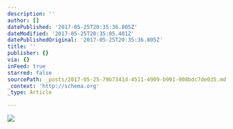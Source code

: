 ```yaml
---
description: ''
author: []
datePublished: '2017-05-25T20:35:36.805Z'
dateModified: '2017-05-25T20:35:05.481Z'
datePublishedOriginal: '2017-05-25T20:35:36.805Z'
title: ''
publisher: {}
via: {}
inFeed: true
starred: false
sourcePath: _posts/2017-05-25-79b7341d-4511-4909-b991-908bdc7de035.md
_context: 'http://schema.org'
_type: Article

---
```

![](https://the-grid-user-content.s3-us-west-2.amazonaws.com/48beda73-3287-45f2-a671-bd0331f6a6a1.jpg)
